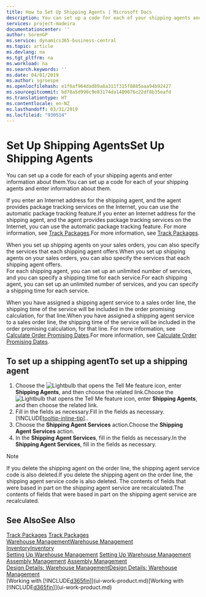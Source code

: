 ```yaml
---
title: How to Set Up Shipping Agents | Microsoft Docs
description: You can set up a code for each of your shipping agents and enter information about them.
services: project-madeira
documentationcenter: ''
author: SorenGP
ms.service: dynamics365-business-central
ms.topic: article
ms.devlang: na
ms.tgt_pltfrm: na
ms.workload: na
ms.search.keywords: ''
ms.date: 04/01/2019
ms.author: sgroespe
ms.openlocfilehash: e1f6af964dad89a8a311f315f8885aaa94b92427
ms.sourcegitcommit: bd78a5d990c9e83174da1409076c22df8b35eafd
ms.translationtype: HT
ms.contentlocale: en-NZ
ms.lasthandoff: 03/31/2019
ms.locfileid: "930514"
---
```

# <a name="set-up-shipping-agents"></a><span data-ttu-id="88787-103">Set Up Shipping Agents</span><span class="sxs-lookup"><span data-stu-id="88787-103">Set Up Shipping Agents</span></span>
<span data-ttu-id="88787-104">You can set up a code for each of your shipping agents and enter information about them.</span><span class="sxs-lookup"><span data-stu-id="88787-104">You can set up a code for each of your shipping agents and enter information about them.</span></span>  

<span data-ttu-id="88787-105">If you enter an Internet address for the shipping agent, and the agent provides package tracking services on the Internet, you can use the automatic package tracking feature.</span><span class="sxs-lookup"><span data-stu-id="88787-105">If you enter an Internet address for the shipping agent, and the agent provides package tracking services on the Internet, you can use the automatic package tracking feature.</span></span> <span data-ttu-id="88787-106">For more information, see [Track Packages](sales-how-track-packages.md).</span><span class="sxs-lookup"><span data-stu-id="88787-106">For more information, see [Track Packages](sales-how-track-packages.md).</span></span>

<span data-ttu-id="88787-107">When you set up shipping agents on your sales orders, you can also specify the services that each shipping agent offers.</span><span class="sxs-lookup"><span data-stu-id="88787-107">When you set up shipping agents on your sales orders, you can also specify the services that each shipping agent offers.</span></span>  
<span data-ttu-id="88787-108">For each shipping agent, you can set up an unlimited number of services, and you can specify a shipping time for each service.</span><span class="sxs-lookup"><span data-stu-id="88787-108">For each shipping agent, you can set up an unlimited number of services, and you can specify a shipping time for each service.</span></span>  

<span data-ttu-id="88787-109">When you have assigned a shipping agent service to a sales order line, the shipping time of the service will be included in the order promising calculation, for that line.</span><span class="sxs-lookup"><span data-stu-id="88787-109">When you have assigned a shipping agent service to a sales order line, the shipping time of the service will be included in the order promising calculation, for that line.</span></span> <span data-ttu-id="88787-110">For more information, see [Calculate Order Promising Dates](sales-how-to-calculate-order-promising-dates.md).</span><span class="sxs-lookup"><span data-stu-id="88787-110">For more information, see [Calculate Order Promising Dates](sales-how-to-calculate-order-promising-dates.md).</span></span>

## <a name="to-set-up-a-shipping-agent"></a><span data-ttu-id="88787-111">To set up a shipping agent</span><span class="sxs-lookup"><span data-stu-id="88787-111">To set up a shipping agent</span></span>  
1.  <span data-ttu-id="88787-112">Choose the ![Lightbulb that opens the Tell Me feature](media/ui-search/search_small.png "Tell me what you want to do") icon, enter **Shipping Agents**, and then choose the related link.</span><span class="sxs-lookup"><span data-stu-id="88787-112">Choose the ![Lightbulb that opens the Tell Me feature](media/ui-search/search_small.png "Tell me what you want to do") icon, enter **Shipping Agents**, and then choose the related link.</span></span>  
2.  <span data-ttu-id="88787-113">Fill in the fields as necessary.</span><span class="sxs-lookup"><span data-stu-id="88787-113">Fill in the fields as necessary.</span></span> [!INCLUDE[tooltip-inline-tip](includes/tooltip-inline-tip_md.md)]<span data-ttu-id="88787-114">.</span><span class="sxs-lookup"><span data-stu-id="88787-114">.</span></span>  
3.  <span data-ttu-id="88787-115">Choose the **Shipping Agent Services** action.</span><span class="sxs-lookup"><span data-stu-id="88787-115">Choose the **Shipping Agent Services** action.</span></span>
4. <span data-ttu-id="88787-116">In the **Shipping Agent Services**, fill in the fields as necessary.</span><span class="sxs-lookup"><span data-stu-id="88787-116">In the **Shipping Agent Services**, fill in the fields as necessary.</span></span>

> [!NOTE]  
>  <span data-ttu-id="88787-117">If you delete the shipping agent on the order line, the shipping agent service code is also deleted.</span><span class="sxs-lookup"><span data-stu-id="88787-117">If you delete the shipping agent on the order line, the shipping agent service code is also deleted.</span></span> <span data-ttu-id="88787-118">The contents of fields that were based in part on the shipping agent service are recalculated.</span><span class="sxs-lookup"><span data-stu-id="88787-118">The contents of fields that were based in part on the shipping agent service are recalculated.</span></span>  

## <a name="see-also"></a><span data-ttu-id="88787-119">See Also</span><span class="sxs-lookup"><span data-stu-id="88787-119">See Also</span></span>
<span data-ttu-id="88787-120">[Track Packages](sales-how-track-packages.md)  </span><span class="sxs-lookup"><span data-stu-id="88787-120">[Track Packages](sales-how-track-packages.md)  </span></span>  
[<span data-ttu-id="88787-121">Warehouse Management</span><span class="sxs-lookup"><span data-stu-id="88787-121">Warehouse Management</span></span>](warehouse-manage-warehouse.md)  
[<span data-ttu-id="88787-122">Inventory</span><span class="sxs-lookup"><span data-stu-id="88787-122">Inventory</span></span>](inventory-manage-inventory.md)  
<span data-ttu-id="88787-123">[Setting Up Warehouse Management](warehouse-setup-warehouse.md)   </span><span class="sxs-lookup"><span data-stu-id="88787-123">[Setting Up Warehouse Management](warehouse-setup-warehouse.md)   </span></span>  
<span data-ttu-id="88787-124">[Assembly Management](assembly-assemble-items.md)  </span><span class="sxs-lookup"><span data-stu-id="88787-124">[Assembly Management](assembly-assemble-items.md)  </span></span>  
[<span data-ttu-id="88787-125">Design Details: Warehouse Management</span><span class="sxs-lookup"><span data-stu-id="88787-125">Design Details: Warehouse Management</span></span>](design-details-warehouse-management.md)  
<span data-ttu-id="88787-126">[Working with [!INCLUDE[d365fin](includes/d365fin_md.md)]](ui-work-product.md)</span><span class="sxs-lookup"><span data-stu-id="88787-126">[Working with [!INCLUDE[d365fin](includes/d365fin_md.md)]](ui-work-product.md)</span></span>  
